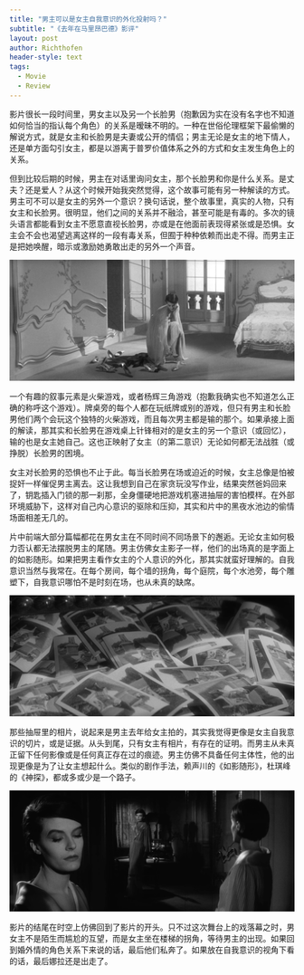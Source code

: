 ```yaml
---
title: "男主可以是女主自我意识的外化投射吗？"
subtitle: "《去年在马里昂巴德》影评"
layout: post
author: Richthofen
header-style: text
tags:
  - Movie
  - Review
---
```


影片很长一段时间里，男女主以及另一个长脸男（抱歉因为实在没有名字也不知道如何恰当的指认每个角色）的关系是暧昧不明的。一种在世俗伦理框架下最偷懒的解说方式，就是女主和长脸男是夫妻或公开的情侣；男主无论是女主的地下情人，还是单方面勾引女主，都是以游离于普罗价值体系之外的方式和女主发生角色上的关系。

但到比较后期的时候，男主在对话里询问女主，那个长脸男和你是什么关系。是丈夫？还是爱人？从这个时候开始我突然觉得，这个故事可能有另一种解读的方式。男主可不可以是女主的另外一个意识？换句话说，整个故事里，真实的人物，只有女主和长脸男。很明显，他们之间的关系并不融洽，甚至可能是有毒的。多次的镜头语言都能看到女主不愿意直视长脸男，亦或是在他面前表现得紧张或是恐惧。女主会不会也渴望逃离这样的一段有毒关系，但囿于种种依赖而出走不得。而男主正是把她唤醒，暗示或激励她勇敢出走的另外一个声音。

![only-self](/img/movie/2023-12-07-last-year-at-marienbad/only-self.jpg "only-self")

一个有趣的叙事元素是火柴游戏，或者杨辉三角游戏（抱歉我确实也不知道怎么正确的称呼这个游戏）。牌桌旁的每个人都在玩纸牌或别的游戏，但只有男主和长脸男他们两个会玩这个独特的火柴游戏，而且每次男主都是输的那个。如果承接上面的解读，那其实和长脸男在游戏桌上针锋相对的是女主的另一个意识（或回忆），输的也是女主她自己。这也正映射了女主（的第二意识）无论如何都无法战胜（或挣脱）长脸男的困境。

女主对长脸男的恐惧也不止于此。每当长脸男在场或迫近的时候，女主总像是怕被捉奸一样催促男主离去。这让我想到自己在家贪玩没写作业，结果突然爸妈回来了，钥匙插入门锁的那一刹那，全身僵硬地把游戏机塞进抽屉的害怕模样。在外部环境威胁下，这样对自己内心意识的驱除和压抑，其实和片中的黑夜水池边的偷情场面相差无几的。

片中前端大部分篇幅都花在男女主在不同时间不同场景下的邂逅。无论女主如何极力否认都无法摆脱男主的尾随。男主仿佛女主影子一样，他们的出场真的是字面上的如影随形。如果把男主看作女主的个人意识的外化，那其实就蛮好理解的。自我意识当然与我常在。在每个房间，每个墙的拐角，每个庭院，每个水池旁，每个雕塑下，自我意识哪怕不是时刻在场，也从未真的缺席。

![last-year-photos](/img/movie/2023-12-07-last-year-at-marienbad/last-year-photos.jpg "last-year-photos")

那些抽屉里的相片，说起来是男主去年给女主拍的，其实我觉得更像是女主自我意识的切片，或是证据。从头到尾，只有女主有相片，有存在的证明。而男主从未真正留下任何影像或是任何真正存在过的痕迹。男主仿佛不具备任何主体性，他的出现更像是为了让女主想起什么。类似的剧作手法，赖声川的《如影随形》，杜琪峰的《神探》，都或多或少是一个路子。

![all-self](/img/movie/2023-12-07-last-year-at-marienbad/all-self.jpg "all-self")

影片的结尾在时空上仿佛回到了影片的开头。只不过这次舞台上的戏落幕之时，男女主不是陌生而尴尬的互望，而是女主坐在楼梯的拐角，等待男主的出现。如果回到婚外情的角色关系下来说的话，最后他们私奔了。如果放在自我意识的视角下看的话，最后娜拉还是出走了。